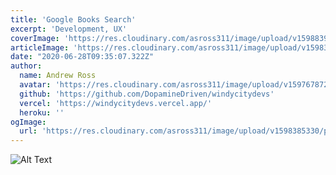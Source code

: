 ```yaml
---
title: 'Google Books Search'
excerpt: 'Development, UX'
coverImage: 'https://res.cloudinary.com/asross311/image/upload/v1598839550/portfolio/Rectangle_6037_2_y9xmog.jpg'
articleImage: 'https://res.cloudinary.com/asross311/image/upload/v1598376790/portfolio/wcd-logo_1_iuuuob.jpg'
date: "2020-06-28T09:35:07.322Z"
author:
  name: Andrew Ross
  avatar: 'https://res.cloudinary.com/asross311/image/upload/v1597678722/portfolio/doge_ropqvx.jpg'
  github: 'https://github.com/DopamineDriven/windycitydevs'
  vercel: 'https://windycitydevs.vercel.app/'
  heroku: ''
ogImage:
  url: 'https://res.cloudinary.com/asross311/image/upload/v1598385330/portfolio/Group_25_1_mkabg7.jpg'
---
```


 ![Alt Text](https://dev-to-uploads.s3.amazonaws.com/i/k9lv12xtp4lkavj6ip0c.png)